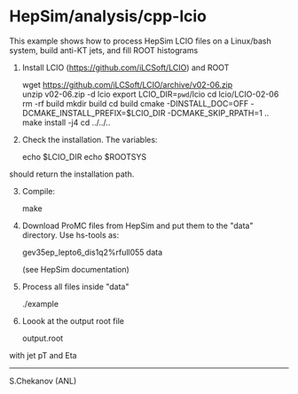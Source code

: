 # HepSim/analysis/cpp-lcio 

This example shows how to process HepSim LCIO files on a Linux/bash system, build anti-KT jets,
and fill ROOT histograms

1) Install LCIO (https://github.com/iLCSoft/LCIO) and ROOT


   wget https://github.com/iLCSoft/LCIO/archive/v02-06.zip  
   unzip v02-06.zip  -d lcio
   export LCIO_DIR=`pwd`/lcio 
   cd lcio/LCIO-02-06
   rm -rf build
   mkdir build
   cd build
   cmake -DINSTALL_DOC=OFF -DCMAKE_INSTALL_PREFIX=$LCIO_DIR -DCMAKE_SKIP_RPATH=1 ..
   make install -j4
   cd ../../.. 


2) Check the installation. The variables: 

   echo $LCIO_DIR
   echo $ROOTSYS

 should return the installation path. 

3) Compile: 

   make

4) Download ProMC files from HepSim and put them to the "data" directory.
   Use hs-tools as:
   
   gev35ep_lepto6_dis1q2%rfull055 data

   (see HepSim documentation)

5) Process all files inside "data"

 
   ./example

6) Loook at the output root file  

    output.root

  with jet pT and Eta

----------  
S.Chekanov (ANL) 
